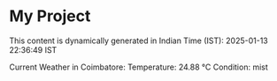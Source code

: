 # My Project

This content is dynamically generated in Indian Time (IST): 2025-01-13 22:36:49 IST


Current Weather in Coimbatore:
Temperature: 24.88 °C
Condition: mist
